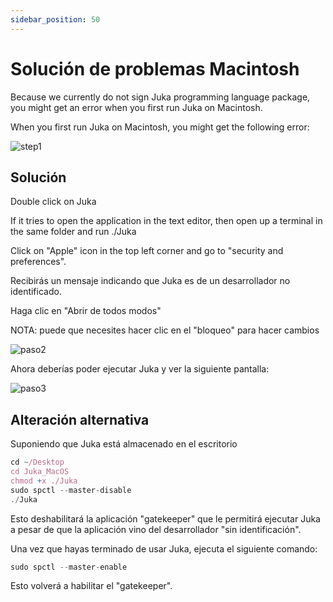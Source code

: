 ```yaml
---
sidebar_position: 50
---
```


# Solución de problemas Macintosh

Because we currently do not sign Juka programming language package, you might get an error when you first run Juka on Macintosh.

When you first run Juka on Macintosh, you might get the following error:

![step1](/img/macintosh/cannotbeopened.png)


## Solución

Double click on Juka

If it tries to open the application in the text editor, then open up a terminal in the same folder and run ./Juka

Click on "Apple" icon in the top left corner and go to "security and preferences".

Recibirás un mensaje indicando que Juka es de un desarrollador no identificado.

Haga clic en "Abrir de todos modos"

NOTA: puede que necesites hacer clic en el "bloqueo" para hacer cambios

![paso2](/img/macintosh/openanyway.png)


Ahora deberías poder ejecutar Juka y ver la siguiente pantalla:

![paso3](/img/macintosh/final.png)

## Alteración alternativa

Suponiendo que Juka está almacenado en el escritorio
```jsx
cd ~/Desktop
cd Juka_MacOS
chmod +x ./Juka
sudo spctl --master-disable
./Juka
```

Esto deshabilitará la aplicación "gatekeeper" que le permitirá ejecutar Juka a pesar de que la aplicación vino del desarrollador "sin identificación".

Una vez que hayas terminado de usar Juka, ejecuta el siguiente comando:

```jsx
sudo spctl --master-enable
```
Esto volverá a habilitar el "gatekeeper".


